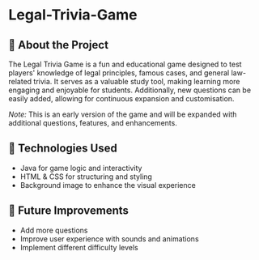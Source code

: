# Legal-Trivia-Game

## 🎯 About the Project 
The Legal Trivia Game is a fun and educational game designed to test players' knowledge of legal principles, famous cases, and general law-related trivia. It serves as a valuable study tool, making learning more engaging and enjoyable for students. Additionally, new questions can be easily added, allowing for continuous expansion and customisation. 

*Note:* This is an early version of the game and will be expanded with additional questions, features, and enhancements.

## 📌 Technologies Used 
- Java for game logic and interactivity
- HTML & CSS for structuring and styling
- Background image to enhance the visual experience

## 🚧 Future Improvements
- Add more questions
- Improve user experience with sounds and animations
- Implement different difficulty levels



